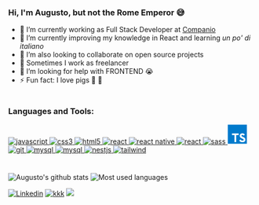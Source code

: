 ### Hi, I'm Augusto, but not the Rome Emperor :sweat_smile:

- 🔭 I’m currently working as Full Stack Developer at [Companio](https://companio.co/) 
- 🌱 I’m currently improving my knowledge in React and learning _un po' di italiano_ 
- 👯 I’m also looking to collaborate on open source projects
- 🤠 Sometimes I work as freelancer
- 🤔 I’m looking for help with FRONTEND :sob:  
- ⚡ Fun fact: I love pigs :pig: :pig_nose:

#
<h3 align="left">Languages and Tools: </h3>
<p align="left"> 
<a href="https://developer.mozilla.org/en-US/docs/Web/JavaScript" target="_blank"> <img src="https://skillicons.dev/icons?i=javascript" alt="javascript" width="40" height="40"/> </a>	
<a href="https://www.w3schools.com/css/" target="_blank"> <img src="https://skillicons.dev/icons?i=css" alt="css3" width="40" height="40"/> </a>
<a href="https://www.w3.org/html/" target="_blank"> <img src="https://skillicons.dev/icons?i=html" alt="html5" width="40" height="40"/> </a> 
<a href="https://reactjs.org/" target="_blank"> <img src="https://skillicons.dev/icons?i=react" alt="react" width="40" height="40"/> </a>
<a href="https://reactnative.dev/" target="_blank"> <img src="https://cdn.worldvectorlogo.com/logos/react-native-1.svg" alt="react native" width="40" height="40"/> </a>
<a href="https://nodejs.org/en/" target="_blank"> <img src="https://skillicons.dev/icons?i=nodejs" alt="react" width="40" height="40"/> </a>
<a href="https://sass-lang.com/" target="_blank"> <img src="https://skillicons.dev/icons?i=sass" alt="sass" width="40" height="40"/> </a> 
<a href="https://www.typescriptlang.org/" target="_blank"> <img src="https://raw.githubusercontent.com/devicons/devicon/master/icons/typescript/typescript-original.svg" alt="typescript" width="40" height="40"/> </a>
<a href="https://git-scm.com/" target="_blank"> <img src="https://skillicons.dev/icons?i=github" alt="git" width="40" height="40"/> </a> 
<a href="https://www.mysql.com/" target="_blank"> <img src="https://skillicons.dev/icons?i=mysql" alt="mysql" width="40" height="40"/> </a> 
<a href="https://www.mongodb.com/pt-br/" target="_blank"> <img src="https://skillicons.dev/icons?i=mongodb" alt="mysql" width="40" height="40"/> </a> 
<a href="https://nestjs.com/" target="_blank"> <img src="https://skillicons.dev/icons?i=nestjs" alt="nestjs" width="40" height="40"/> </a> 
<a href="https://tailwindcss.com/" target="_blank"> <img src="https://skillicons.dev/icons?i=tailwind" alt="tailwind" width="40" height="40"/> </a> 
</p>

#

![Augusto's github stats](https://github-readme-stats.vercel.app/api?username=augustosnk12&show_icons=true&theme=radical)
![Most used languages](https://github-readme-stats.vercel.app/api/top-langs/?username=augustosnk12&layout=compact&langs_count=7&theme=radical)


[![Linkedin](https://img.shields.io/badge/-LinkedIn-060606?style=social&logo=Linkedin)](https://www.linkedin.com/in/augusto-1908/)
[![kkk](https://img.shields.io/youtube/channel/views/UCtxGmIrbo-9d3KMBz3GH3mQ?style=social)](https://www.youtube.com/channel/UCtxGmIrbo-9d3KMBz3GH3mQ)
![](https://komarev.com/ghpvc/?username=your-github-augustosnk12&color=ff69b4&style=flat&label=visitors)

